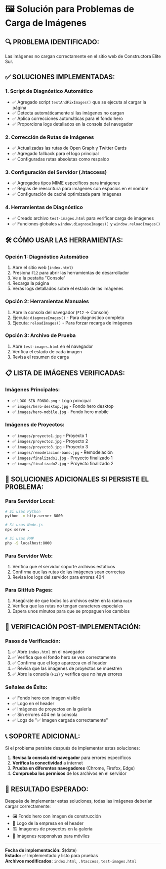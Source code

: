# 🖼️ Solución para Problemas de Carga de Imágenes

## 🔍 **PROBLEMA IDENTIFICADO:**
Las imágenes no cargan correctamente en el sitio web de Constructora Elite Sur.

## ✅ **SOLUCIONES IMPLEMENTADAS:**

### 1. **Script de Diagnóstico Automático**
- ✅ Agregado script `testAndFixImages()` que se ejecuta al cargar la página
- ✅ Detecta automáticamente si las imágenes no cargan
- ✅ Aplica correcciones automáticas para el fondo hero
- ✅ Proporciona logs detallados en la consola del navegador

### 2. **Corrección de Rutas de Imágenes**
- ✅ Actualizadas las rutas de Open Graph y Twitter Cards
- ✅ Agregado fallback para el logo principal
- ✅ Configuradas rutas absolutas como respaldo

### 3. **Configuración del Servidor (.htaccess)**
- ✅ Agregados tipos MIME específicos para imágenes
- ✅ Reglas de reescritura para imágenes con espacios en el nombre
- ✅ Configuración de caché optimizada para imágenes

### 4. **Herramientas de Diagnóstico**
- ✅ Creado archivo `test-images.html` para verificar carga de imágenes
- ✅ Funciones globales `window.diagnoseImages()` y `window.reloadImages()`

## 🛠️ **CÓMO USAR LAS HERRAMIENTAS:**

### **Opción 1: Diagnóstico Automático**
1. Abre el sitio web (`index.html`)
2. Presiona `F12` para abrir las herramientas de desarrollador
3. Ve a la pestaña "Console"
4. Recarga la página
5. Verás logs detallados sobre el estado de las imágenes

### **Opción 2: Herramientas Manuales**
1. Abre la consola del navegador (`F12` → Console)
2. Ejecuta: `diagnoseImages()` - Para diagnóstico completo
3. Ejecuta: `reloadImages()` - Para forzar recarga de imágenes

### **Opción 3: Archivo de Prueba**
1. Abre `test-images.html` en el navegador
2. Verifica el estado de cada imagen
3. Revisa el resumen de carga

## 📋 **LISTA DE IMÁGENES VERIFICADAS:**

### **Imágenes Principales:**
- ✅ `LOGO SIN FONDO.png` - Logo principal
- ✅ `images/hero-desktop.jpg` - Fondo hero desktop
- ✅ `images/hero-mobile.jpg` - Fondo hero mobile

### **Imágenes de Proyectos:**
- ✅ `images/proyecto1.jpg` - Proyecto 1
- ✅ `images/proyecto2.jpg` - Proyecto 2
- ✅ `images/proyecto3.jpg` - Proyecto 3
- ✅ `images/remodelacion-bano.jpg` - Remodelación
- ✅ `images/finalizado1.jpg` - Proyecto finalizado 1
- ✅ `images/finalizado2.jpg` - Proyecto finalizado 2

## 🔧 **SOLUCIONES ADICIONALES SI PERSISTE EL PROBLEMA:**

### **Para Servidor Local:**
```bash
# Si usas Python
python -m http.server 8000

# Si usas Node.js
npx serve .

# Si usas PHP
php -S localhost:8000
```

### **Para Servidor Web:**
1. Verifica que el servidor soporte archivos estáticos
2. Confirma que las rutas de las imágenes sean correctas
3. Revisa los logs del servidor para errores 404

### **Para GitHub Pages:**
1. Asegúrate de que todos los archivos estén en la rama `main`
2. Verifica que las rutas no tengan caracteres especiales
3. Espera unos minutos para que se propaguen los cambios

## 🚨 **VERIFICACIÓN POST-IMPLEMENTACIÓN:**

### **Pasos de Verificación:**
1. ✅ Abre `index.html` en el navegador
2. ✅ Verifica que el fondo hero se vea correctamente
3. ✅ Confirma que el logo aparezca en el header
4. ✅ Revisa que las imágenes de proyectos se muestren
5. ✅ Abre la consola (`F12`) y verifica que no haya errores

### **Señales de Éxito:**
- ✅ Fondo hero con imagen visible
- ✅ Logo en el header
- ✅ Imágenes de proyectos en la galería
- ✅ Sin errores 404 en la consola
- ✅ Logs de "✅ Imagen cargada correctamente"

## 📞 **SOPORTE ADICIONAL:**

Si el problema persiste después de implementar estas soluciones:

1. **Revisa la consola del navegador** para errores específicos
2. **Verifica la conectividad** a internet
3. **Prueba en diferentes navegadores** (Chrome, Firefox, Edge)
4. **Comprueba los permisos** de los archivos en el servidor

## 🎯 **RESULTADO ESPERADO:**

Después de implementar estas soluciones, todas las imágenes deberían cargar correctamente:
- 🖼️ Fondo hero con imagen de construcción
- 🏢 Logo de la empresa en el header
- 🏗️ Imágenes de proyectos en la galería
- 📱 Imágenes responsivas para móviles

---

**Fecha de implementación:** $(date)  
**Estado:** ✅ Implementado y listo para pruebas  
**Archivos modificados:** `index.html`, `.htaccess`, `test-images.html`
